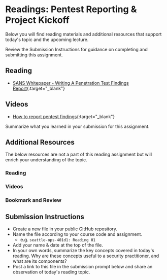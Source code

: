 # Readings: Pentest Reporting & Project Kickoff

Below you will find reading materials and additional resources that support today's topic and the upcoming lecture.

Review the Submission Instructions for guidance on completing and submitting this assignment.

## Reading

- [SANS Whitepaper - Writing A Penetration Test Findings Report](https://www.sans.org/reading-room/whitepapers/bestprac/paper/33343){:target="_blank"}

## Videos

- [How to report pentest findings](https://www.youtube.com/watch?v=EOoBAq6z4Zk){:target="_blank"}

Summarize what you learned in your submission for this assignment.

## Additional Resources

The below resources are not a part of this reading assignment but will enrich your understanding of the topic.

### Reading

### Videos

### Bookmark and Review

## Submission Instructions

- Create a new file in your public GitHub repository.
- Name the file according to your course code and assignment.
  - e.g. `seattle-ops-401d1: Reading 01`
- Add your name & date at the top of the file.
- In your own words, summarize the key concepts covered in today's reading. Why are these concepts useful to a security practitioner, and what are its components?
- Post a link to this file in the submission prompt below and share an observation of today's reading topic.

